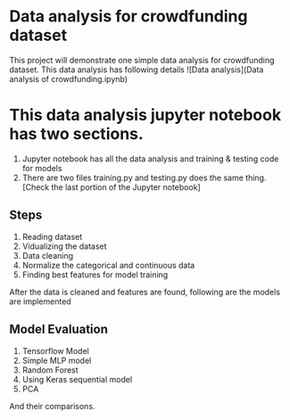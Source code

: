 # Data analysis for crowdfunding dataset
This project will demonstrate one simple data analysis for crowdfunding dataset. This data analysis has following details
![Data analysis](Data analysis of crowdfunding.ipynb)

# This data analysis jupyter notebook has two sections.
1. Jupyter notebook has all the data analysis and training & testing code for models
2. There are two files training.py and testing.py does the same thing. [Check the last portion of the Jupyter notebook]

## Steps
1. Reading dataset
2. Vidualizing the dataset
3. Data cleaning
4. Normalize the categorical and continuous data
5. Finding best features for model training

After the data is cleaned and features are found, following are the models are implemented

## Model Evaluation
1. Tensorflow Model
2. Simple MLP model
3. Random Forest
4. Using Keras sequential model
5. PCA

And their comparisons.
